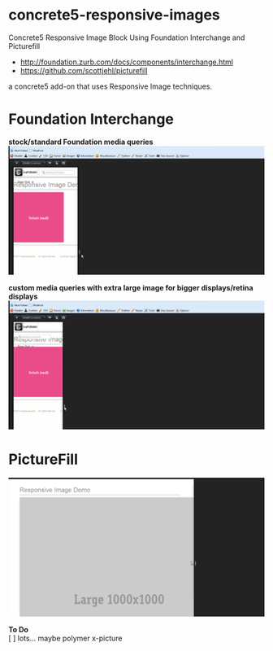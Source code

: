 concrete5-responsive-images
===========================

Concrete5 Responsive Image Block Using Foundation Interchange and Picturefill  
- http://foundation.zurb.com/docs/components/interchange.html
- https://github.com/scottjehl/picturefill  
 
a concrete5 add-on that uses Responsive Image techniques.  


Foundation Interchange
======================  
**stock/standard Foundation media queries**
![Demo Gif](./screens/responsive_interchange.gif)  

**custom media queries with extra large image for bigger displays/retina displays** 
![custom gif](./screens/custom_interchange.gif)  


PictureFill 
===========
![Demo Gif](./screens/responsive_picturefill.gif)   

**To Do**  
[ ] lots... maybe polymer x-picture
